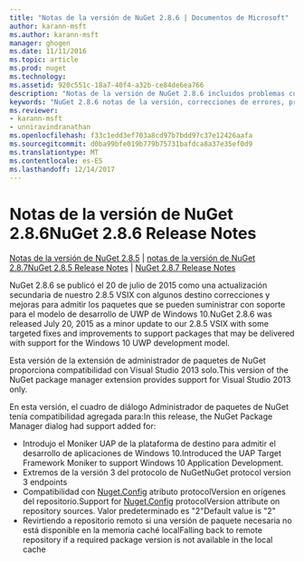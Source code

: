 ```yaml
---
title: "Notas de la versión de NuGet 2.8.6 | Documentos de Microsoft"
author: karann-msft
ms.author: karann-msft
manager: ghogen
ms.date: 11/11/2016
ms.topic: article
ms.prod: nuget
ms.technology: 
ms.assetid: 920c551c-18a7-40f4-a32b-ce84de6ea766
description: "Notas de la versión de NuGet 2.8.6 incluidos problemas conocidos, correcciones de errores, las funciones agregadas y dcr."
keywords: "NuGet 2.8.6 notas de la versión, correcciones de errores, problemas, conocidos agregan características, DCR"
ms.reviewer:
- karann-msft
- unniravindranathan
ms.openlocfilehash: f33c1edd3ef703a8cd97b7bdd97c37e12426aafa
ms.sourcegitcommit: d0ba99bfe019b779b75731bafdca8a37e35ef0d9
ms.translationtype: MT
ms.contentlocale: es-ES
ms.lasthandoff: 12/14/2017
---
```

# <a name="nuget-286-release-notes"></a><span data-ttu-id="30288-104">Notas de la versión de NuGet 2.8.6</span><span class="sxs-lookup"><span data-stu-id="30288-104">NuGet 2.8.6 Release Notes</span></span>

<span data-ttu-id="30288-105">[Notas de la versión de NuGet 2.8.5](../release-notes/nuget-2.8.5.md) | [notas de la versión de NuGet 2.8.7](../release-notes/nuget-2.8.7.md)</span><span class="sxs-lookup"><span data-stu-id="30288-105">[NuGet 2.8.5 Release Notes](../release-notes/nuget-2.8.5.md) | [NuGet 2.8.7 Release Notes](../release-notes/nuget-2.8.7.md)</span></span>

<span data-ttu-id="30288-106">NuGet 2.8.6 se publicó el 20 de julio de 2015 como una actualización secundaria de nuestro 2.8.5 VSIX con algunos destino correcciones y mejoras para admitir los paquetes que se pueden suministrar con soporte para el modelo de desarrollo de UWP de Windows 10.</span><span class="sxs-lookup"><span data-stu-id="30288-106">NuGet 2.8.6 was released July 20, 2015 as a minor update to our 2.8.5 VSIX with some targeted fixes and improvements to support packages that may be delivered with support for the Windows 10 UWP development model.</span></span>

<span data-ttu-id="30288-107">Esta versión de la extensión de administrador de paquetes de NuGet proporciona compatibilidad con Visual Studio 2013 solo.</span><span class="sxs-lookup"><span data-stu-id="30288-107">This version of the NuGet package manager extension provides support for Visual Studio 2013 only.</span></span>

<span data-ttu-id="30288-108">En esta versión, el cuadro de diálogo Administrador de paquetes de NuGet tenía compatibilidad agregada para:</span><span class="sxs-lookup"><span data-stu-id="30288-108">In this release, the NuGet Package Manager dialog had support added for:</span></span>

* <span data-ttu-id="30288-109">Introdujo el Moniker UAP de la plataforma de destino para admitir el desarrollo de aplicaciones de Windows 10.</span><span class="sxs-lookup"><span data-stu-id="30288-109">Introduced the UAP Target Framework Moniker to support Windows 10 Application Development.</span></span>
* <span data-ttu-id="30288-110">Extremos de la versión 3 del protocolo de NuGet</span><span class="sxs-lookup"><span data-stu-id="30288-110">NuGet protocol version 3 endpoints</span></span>
* <span data-ttu-id="30288-111">Compatibilidad con [Nuget.Config](../consume-packages/configuring-nuget-behavior.md) atributo protocolVersion en orígenes del repositorio.</span><span class="sxs-lookup"><span data-stu-id="30288-111">Support for [Nuget.Config](../consume-packages/configuring-nuget-behavior.md) protocolVersion attribute on repository sources.</span></span> <span data-ttu-id="30288-112">Valor predeterminado es "2"</span><span class="sxs-lookup"><span data-stu-id="30288-112">Default value is "2"</span></span>
* <span data-ttu-id="30288-113">Revirtiendo a repositorio remoto si una versión de paquete necesaria no está disponible en la memoria caché local</span><span class="sxs-lookup"><span data-stu-id="30288-113">Falling back to remote repository if a required package version is not available in the local cache</span></span>